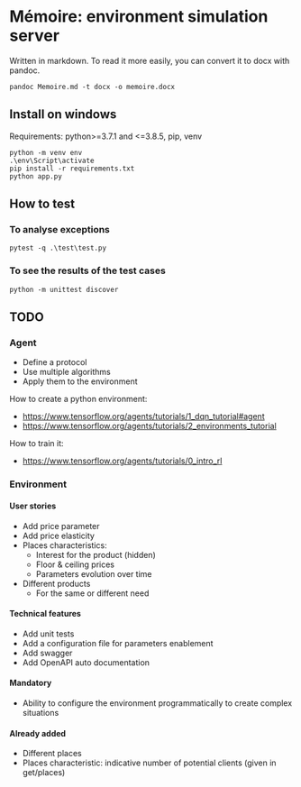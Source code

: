 # Mémoire: environment simulation server 

Written in markdown. To read it more easily, you can convert it to docx with pandoc.

~~~
pandoc Memoire.md -t docx -o memoire.docx
~~~

## Install on windows

Requirements: python>=3.7.1 and <=3.8.5, pip, venv

~~~~
python -m venv env
.\env\Script\activate
pip install -r requirements.txt
python app.py
~~~~

## How to test

### To analyse exceptions

~~~~
pytest -q .\test\test.py
~~~~

### To see the results of the test cases

~~~~
python -m unittest discover
~~~~


## TODO
### Agent
- Define a protocol
- Use multiple algorithms
- Apply them to the environment

How to create a python environment:
- https://www.tensorflow.org/agents/tutorials/1_dqn_tutorial#agent
- https://www.tensorflow.org/agents/tutorials/2_environments_tutorial

How to train it:
- https://www.tensorflow.org/agents/tutorials/0_intro_rl

### Environment
#### User stories
- Add price parameter
- Add price elasticity
- Places characteristics: 
  - Interest for the product (hidden)
  - Floor & ceiling prices
  - Parameters evolution over time
- Different products
  - For the same or different need

#### Technical features
- Add unit tests
- Add a configuration file for parameters enablement
- Add swagger
- Add OpenAPI auto documentation

#### Mandatory
- Ability to configure the environment programmatically to create complex situations

#### Already added
- Different places
- Places characteristic: indicative number of potential clients (given in get/places)
